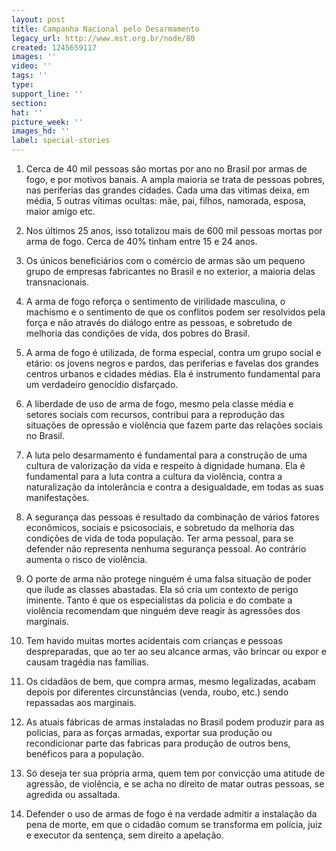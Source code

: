 ```yaml
---
layout: post
title: Campanha Nacional pelo Desarmamento
legacy_url: http://www.mst.org.br/node/80
created: 1245659117
images: ''
video: ''
tags: ''
type: 
support_line: ''
section: 
hat: ''
picture_week: ''
images_hd: ''
label: special-stories
---
```

1. Cerca de 40 mil pessoas são mortas por ano no Brasil por armas de fogo, e por motivos banais. A ampla maioria se trata de pessoas pobres, nas periferias das grandes cidades. Cada uma das vitimas deixa, em média, 5 outras vítimas ocultas: mãe, pai, filhos, namorada, esposa, maior amigo etc. 

2. Nos últimos 25 anos, isso totalizou mais de 600 mil pessoas mortas por arma de fogo. Cerca de 40% tinham entre 15 e 24 anos. 

3. Os únicos beneficiários com o comércio de armas são um pequeno grupo de empresas fabricantes no Brasil e no exterior, a maioria delas transnacionais.

4. A arma de fogo reforça o sentimento de virilidade masculina, o machismo e o sentimento de que os conflitos podem ser resolvidos pela força e não através do diálogo entre as pessoas, e sobretudo de melhoria das condições de vida, dos pobres do Brasil.

5. A arma de fogo é utilizada, de forma especial, contra um grupo social e etário: os jovens negros e pardos, das periferias e favelas dos grandes centros urbanos e cidades médias. Ela é instrumento fundamental para um verdadeiro genocídio disfarçado. 

6. A liberdade de uso de arma de fogo, mesmo pela classe média e setores sociais com recursos, contribui para a reprodução das situações de opressão e violência que fazem parte das relações sociais no Brasil.

7. A luta pelo desarmamento é fundamental para a construção de uma cultura de valorização da vida e respeito à dignidade humana. Ela é fundamental para a luta contra a cultura da violência, contra a naturalização da intolerância e contra a desigualdade, em todas as suas manifestações. 

8. A segurança das pessoas é resultado da combinação de vários fatores econômicos, sociais e psicosociais, e sobretudo da melhoria das condições de vida de toda população. Ter arma pessoal, para se defender não representa nenhuma segurança pessoal. Ao contrário aumenta o risco de violência.

9. O porte de arma não protege ninguém é uma falsa situação de poder que ilude as classes abastadas. Ela só cria um contexto de perigo iminente. Tanto é que os especialistas da policia e do combate a violência recomendam que ninguém deve reagir às agressões dos marginais.

10. Tem havido muitas mortes acidentais com crianças e pessoas despreparadas, que ao ter ao seu alcance armas, vão brincar ou expor e causam tragédia nas famílias.

11. Os cidadãos de bem, que compra armas, mesmo legalizadas, acabam depois por diferentes circunstâncias (venda, roubo, etc.) sendo repassadas aos marginais.

12. As atuais fábricas de armas instaladas no Brasil podem produzir para as policias, para as forças armadas, exportar sua produção ou recondicionar parte das fabricas para produção de outros bens, benéficos para a população. 

13. Só deseja ter sua própria arma, quem tem por convicção uma atitude de agressão, de violência, e se acha no direito de matar outras pessoas, se agredida ou assaltada.

14. Defender o uso de armas de fogo é na verdade admitir a instalação da pena de morte, em que o cidadão comum se transforma em polícia, juiz e executor da sentença, sem direito a apelação. 


 



